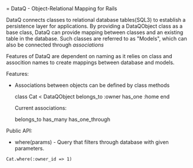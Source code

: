 = DataQ - Object-Relational Mapping for Rails 

DataQ connects classes to relational database tables(SQL3) to establish a persistence layer for applications. By providing a DataQObject class as a base class, DataQ can provide mapping between classes and an existing table in the database. Such classes are referred to as "Models", which can also be connected through *associations*

Features of DataQ are dependent on naming as it relies on class and assocition names to create mappings between database and models. 

Features: 

* Associations between objects can be defined by class methods 

  class Cat < DataQObject 
    belongs_to :owner
    has_one :home 
  end

  Current associations: 

  belongs_to 
  has_many
  has_one_through 


Public API: 

* where(params) - Query that filters through database with given parameters.

```Cat.where(:owner_id => 1)``` 

